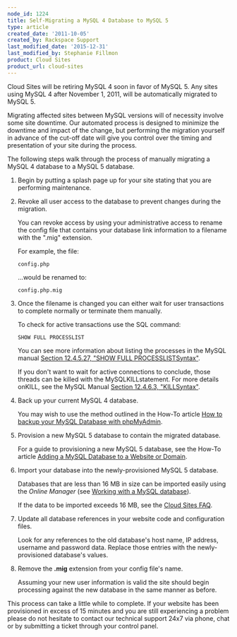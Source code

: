 ```yaml
---
node_id: 1224
title: Self-Migrating a MySQL 4 Database to MySQL 5
type: article
created_date: '2011-10-05'
created_by: Rackspace Support
last_modified_date: '2015-12-31'
last_modified_by: Stephanie Fillmon
product: Cloud Sites
product_url: cloud-sites
---
```


Cloud Sites will be retiring MySQL 4 soon in favor of MySQL 5. Any sites
using MySQL 4 after November 1, 2011, will be automatically migrated to
MySQL 5.

Migrating affected sites between MySQL versions will of necessity
involve some site downtime. Our automated process is designed to
minimize the downtime and impact of the change, but performing the
migration yourself in advance of the cut-off date will give you control
over the timing and presentation of your site during the process.

The following steps walk through the process of manually migrating a
MySQL 4 database to a MySQL 5 database.

1.  Begin by putting a splash page up for your site stating that you
    are performing maintenance.

2.  Revoke all user access to the database to prevent changes during
    the migration.

    You can revoke access by using your administrative access to rename
    the config file that contains your database link information to a
    filename with the ".mig" extension.

    For example, the file:

        config.php

    ...would be renamed to:

        config.php.mig

3.  Once the filename is changed you can either wait for user
    transactions to complete normally or terminate them manually.

    To check for active transactions use the SQL command:

        SHOW FULL PROCESSLIST

    You can see more information about listing the processes in the
    MySQL manual [Section 12.4.5.27, "SHOW FULL PROCESSLISTSyntax"](http://dev.mysql.com/doc/refman/5.0/en/show-processlist.html).

    If you don't want to wait for active connections to conclude, those
    threads can be killed with the MySQLKILLstatement. For more details
    onKILL, see the MySQL Manual [Section 12.4.6.3, "KILLSyntax"](http://dev.mysql.com/doc/refman/5.0/en/kill.html).

4.  Back up your current MySQL 4 database.

    You may wish to use the method outlined in the How-To
    article [How to backup your MySQL Database with phpMyAdmin](/how-to/backup-your-mysql-database-with-phpmyadmin).

5.  Provision a new MySQL 5 database to contain the
    migrated database.

    For a guide to provisioning a new MySQL 5 database, see the
    How-To article [Adding a MySQL Database to a Website or Domain](/how-to/rackspace-cloud-sites-essentials-mysql-databases).

6.  Import your database into the newly-provisioned MySQL
    5 database.

    Databases that are less than 16 MB in size can be imported easily
    using the *Online Manager* (see [Working with a MySQL database](/how-to/rackspace-cloud-sites-essentials-phpmyadmin-database-management-interface)).

    If the data to be imported exceeds 16 MB, see the [Cloud Sites FAQ](/how-to/cloud-sites-faq).

7.  Update all database references in your website code and
    configuration files.

    Look for any references to the old database's host name, IP address,
    username and password data. Replace those entries with the
    newly-provisioned database's values.

8.  Remove the **.mig** extension from your config file's name.

    Assuming your new user information is valid the site should begin
    processing against the new database in the same manner as before.

This process can take a little while to complete. If your website has
been provisioned in excess of 15 minutes and you are still experiencing
a problem please do not hesitate to contact our technical support 24x7
via phone, chat or by submitting a ticket through your control panel.

